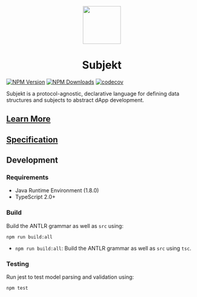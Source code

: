 <p align="center"><img src="https://github.com/subjektify/website/blob/main/static/img/subjektify.png?raw=true" width="100"></p>

<h1 align="center">
Subjekt
</h1>

[![NPM Version](http://img.shields.io/npm/v/subjekt.svg?style=flat)](https://www.npmjs.org/package/subjekt)
[![NPM Downloads](https://img.shields.io/npm/dm/subjektify.svg?style=flat)](https://npmcharts.com/compare/subjekt?minimal=true)
[![codecov](https://codecov.io/github/subjektify/subjekt/graph/badge.svg?token=9D5FMPCP7Z)](https://codecov.io/github/subjektify/subjekt)

Subjekt is a protocol-agnostic, declarative language for defining data structures and subjects to abstract dApp development.

## [Learn More](https://subjektify.dev/docs/learn/subjekt)

## [Specification](https://www.subjektify.dev/docs/reference/subjekt)

## Development

### Requirements

- Java Runtime Environment (1.8.0)
- TypeScript 2.0+

### Build

Build the ANTLR grammar as well as `src` using:

```
npm run build:all
```

- `npm run build:all`: Build the ANTLR grammar as well as `src` using `tsc`.

### Testing

Run jest to test model parsing and validation using:

```
npm test
```
